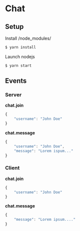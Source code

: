 # Chat

## Setup

Install /node_modules/

```bash
$ yarn install
```

Launch nodejs

```bash
$ yarn start
```

## Events

### Server

**chat.join**

```js
{
    "username": "John Doe"
}
```

**chat.message**

```js
{
    "username": "John Doe",
    "message": "Lorem ispum..."
}
```

### Client

**chat.join**

```js
{
    "username": "John Doe"
}  
```

**chat.message**

```js
{
    "message": "Lorem ipsum...."
}
```
